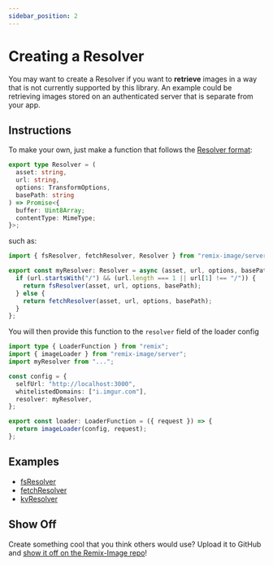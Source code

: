 ```yaml
---
sidebar_position: 2
---
```


# Creating a Resolver

You may want to create a Resolver if you want to **retrieve** images in a way that is not currently supported by this library.
An example could be retrieving images stored on an authenticated server that is separate from your app.

## Instructions

To make your own, just make a function that follows the [Resolver format](https://github.com/Josh-McFarlin/remix-image/blob/master/packages/remix-image/src/types/resolver.ts):
```typescript
export type Resolver = (
  asset: string,
  url: string,
  options: TransformOptions,
  basePath: string
) => Promise<{
  buffer: Uint8Array;
  contentType: MimeType;
}>;
```
such as:
```typescript
import { fsResolver, fetchResolver, Resolver } from "remix-image/server";

export const myResolver: Resolver = async (asset, url, options, basePath) => {
  if (url.startsWith("/") && (url.length === 1 || url[1] !== "/")) {
    return fsResolver(asset, url, options, basePath);
  } else {
    return fetchResolver(asset, url, options, basePath);
  }
};
```

You will then provide this function to the `resolver` field of the loader config
```typescript jsx
import type { LoaderFunction } from "remix";
import { imageLoader } from "remix-image/server";
import myResolver from "...";

const config = {
  selfUrl: "http://localhost:3000",
  whitelistedDomains: ["i.imgur.com"],
  resolver: myResolver,
};

export const loader: LoaderFunction = ({ request }) => {
  return imageLoader(config, request);
};
```

## Examples

* [fsResolver](https://github.com/Josh-McFarlin/remix-image/tree/master/packages/remix-image/src/server/resolvers/fsResolver)
* [fetchResolver](https://github.com/Josh-McFarlin/remix-image/tree/master/packages/remix-image/src/server/resolvers/fetchResolver)
* [kvResolver](https://github.com/Josh-McFarlin/remix-image/tree/master/packages/remix-image/src/server/resolvers/kvResolver)

## Show Off

Create something cool that you think others would use? Upload it to GitHub and [show it off on the Remix-Image repo](https://github.com/Josh-McFarlin/remix-image/discussions/3)!
